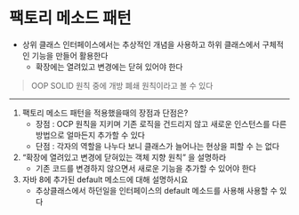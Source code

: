 # 팩토리 메소드 패턴

- 상위 클래스 인터페이스에서는 추상적인 개념을 사용하고 하위 클래스에서 구체적인 기능을 만들어 활용한다
    - 확장에는 열려있고 변경에는 닫혀 있어야 한다

> OOP SOLID 원칙 중에 개방 폐쇄 원칙이라고 볼 수 있다
> 

---

1. 팩토리 메소드 패턴을 적용했을때의 장점과 단점은?
    - 장점 : OCP 원칙을 지키며 기존 로직을 건드리지 않고 새로운 인스턴스를 다른 방법으로 얼마든지 추가할 수 있다
    - 단점 : 각자의 역할을 나누다 보니 클래스가 늘어나는 현상을 피할 수 는 없다
2. “확장에 열려있고 변경에 닫혀있는 객체 지향 원칙” 을 설명하라
    - 기존 코드를 변경하지 않으면서 새로운 기능을 추가할 수 있어야 한다
3. 자바 8에 추가된 default 메소드에 대해 설명하시요
    - 추상클래스에서 하던일을 인터페이스의 default 메소드를 사용해 사용할 수 있다